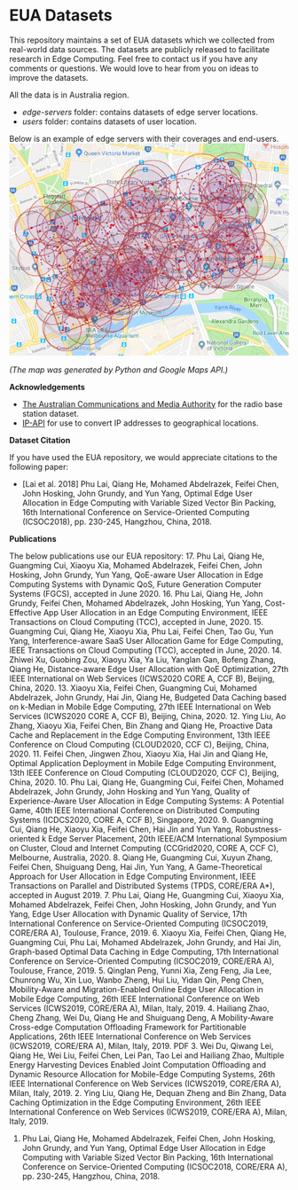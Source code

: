 # EUA Datasets

This repository maintains a set of EUA datasets which we collected from real-world data sources. The datasets are publicly released 
to facilitate research in Edge Computing. Feel free to contact us if you have any comments or questions. 
We would love to hear from you on ideas to improve the datasets.

All the data is in Australia region.

- _edge-servers_ folder: contains datasets of edge server locations.
- _users_ folder: contains datasets of user location.

Below is an example of edge servers with their coverages and end-users.
<img src="doc/assets/melbcbd-users-servers.png" width="600">

_(The map was generated by Python and Google Maps API.)_

**Acknowledgements**
- [The Australian Communications and Media Authority](https://www.acma.gov.au/Industry/Spectrum/Radiocomms-licensing/Register-of-radiocommunications-licences/radiocomms-licence-data) for the radio base station dataset.
- [IP-API](http://ip-api.com/) for use to convert IP addresses to geographical locations.

**Dataset Citation**

If you have used the EUA repository, we would appreciate citations to the following paper:

- [Lai et al. 2018] Phu Lai, Qiang He, Mohamed Abdelrazek, Feifei Chen, John Hosking, John Grundy, and Yun Yang, Optimal Edge User Allocation in Edge Computing with Variable Sized Vector Bin Packing, 16th International Conference on Service-Oriented Computing (ICSOC2018), pp. 230-245, Hangzhou, China, 2018.

**Publications**

The below publications use our EUA repository:
17. Phu Lai, Qiang He, Guangming Cui, Xiaoyu Xia, Mohamed Abdelrazek, Feifei Chen, John Hosking, John Grundy, Yun Yang, QoE-aware User Allocation in Edge Computing Systems with Dynamic QoS, Future Generation Computer Systems (FGCS), accepted in June 2020.
16.	Phu Lai, Qiang He, John Grundy, Feifei Chen, Mohamed Abdelrazek, John Hosking, Yun Yang, Cost-Effective App User Allocation in an Edge Computing Environment, IEEE Transactions on Cloud Computing (TCC), accepted in June, 2020.
15.	Guangming Cui, Qiang He, Xiaoyu Xia, Phu Lai, Feifei Chen, Tao Gu, Yun Yang, Interference-aware SaaS User Allocation Game for Edge Computing, IEEE Transactions on Cloud Computing (TCC), accepted in June, 2020.
14. Zhiwei Xu, Guobing Zou, Xiaoyu Xia, Ya Liu, Yanglan Gan, Bofeng Zhang, Qiang He, Distance-aware Edge User Allocation with QoE Optimization, 27th IEEE International on Web Services (ICWS2020 CORE A, CCF B), Beijing, China, 2020. 
13. Xiaoyu Xia, Feifei Chen, Guangming Cui, Mohamed Abdelrazek, John Grundy, Hai Jin, Qiang He, Budgeted Data Caching based on k-Median in Mobile Edge Computing, 27th IEEE International on Web Services (ICWS2020 CORE A, CCF B), Beijing, China, 2020.
12. Ying Liu, Ao Zhang, Xiaoyu Xia, Feifei Chen, Bin Zhang and Qiang He, Proactive Data Cache and Replacement in the Edge Computing Environment, 13th IEEE Conference on Cloud Computing (CLOUD2020, CCF C), Beijing, China, 2020.
11. Feifei Chen, Jingwen Zhou, Xiaoyu Xia, Hai Jin and Qiang He, Optimal Application Deployment in Mobile Edge Computing Environment, 13th IEEE Conference on Cloud Computing (CLOUD2020, CCF C), Beijing, China, 2020.
10. Phu Lai, Qiang He, Guangming Cui, Feifei Chen, Mohamed Abdelrazek, John Grundy, John Hosking and Yun Yang, Quality of Experience-Aware User Allocation in Edge Computing Systems: A Potential Game, 40th IEEE International Conference on Distributed Computing Systems (ICDCS2020, CORE A, CCF B), Singapore, 2020. 
9. Guangming Cui, Qiang He, Xiaoyu Xia, Feifei Chen, Hai Jin and Yun Yang, Robustness-oriented k Edge Server Placement, 20th IEEE/ACM International Symposium on Cluster, Cloud and Internet Computing (CCGrid2020, CORE A, CCF C), Melbourne, Australia, 2020.
8. Qiang He, Guangming Cui, Xuyun Zhang, Feifei Chen, Shuiguang Deng, Hai Jin, Yun Yang, A Game-Theoretical Approach for User Allocation in Edge Computing Environment, IEEE Transactions on Parallel and Distributed Systems (TPDS, CORE/ERA A*), accepted in August 2019.
7. Phu Lai, Qiang He, Guangming Cui, Xiaoyu Xia, Mohamed Abdelrazek, Feifei Chen, John Hosking, John Grundy, and Yun Yang, Edge User Allocation with Dynamic Quality of Service, 17th International Conference on Service-Oriented Computing (ICSOC2019, CORE/ERA A), Toulouse, France, 2019. 
6. Xiaoyu Xia, Feifei Chen, Qiang He, Guangming Cui, Phu Lai, Mohamed Abdelrazek, John Grundy, and Hai Jin, Graph-based Optimal Data Caching in Edge Computing, 17th International Conference on Service-Oriented Computing (ICSOC2019, CORE/ERA A), Toulouse, France, 2019.
5. Qinglan Peng, Yunni Xia, Zeng Feng, Jia Lee, Chunrong Wu, Xin Luo, Wanbo Zheng, Hui Liu, Yidan Qin, Peng Chen, Mobility-Aware and Migration-Enabled Online Edge User Allocation in Mobile Edge Computing, 26th IEEE International Conference on Web Services (ICWS2019, CORE/ERA A), Milan, Italy, 2019.
4. Hailiang Zhao, Cheng Zhang, Wei Du, Qiang He and Shuiguang Deng, A Mobility-Aware Cross-edge Computation Offloading Framework for Partitionable Applications, 26th IEEE International Conference on Web Services (ICWS2019, CORE/ERA A), Milan, Italy, 2019. PDF
3. Wei Du, Qiwang Lei, Qiang He, Wei Liu, Feifei Chen, Lei Pan, Tao Lei and Hailiang Zhao, Multiple Energy Harvesting Devices Enabled Joint Computation Offloading and Dynamic Resource Allocation for Mobile-Edge Computing Systems, 26th IEEE International Conference on Web Services (ICWS2019, CORE/ERA A), Milan, Italy, 2019.
2. Ying Liu, Qiang He, Dequan Zheng and Bin Zhang, Data Caching Optimization in the Edge Computing Environment, 26th IEEE International Conference on Web Services (ICWS2019, CORE/ERA A), Milan, Italy, 2019.
1. Phu Lai, Qiang He, Mohamed Abdelrazek, Feifei Chen, John Hosking, John Grundy, and Yun Yang, Optimal Edge User Allocation in Edge Computing with Variable Sized Vector Bin Packing, 16th International Conference on Service-Oriented Computing (ICSOC2018, CORE/ERA A), pp. 230-245, Hangzhou, China, 2018.
